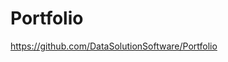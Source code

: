 # Portfolio

https://github.com/DataSolutionSoftware/Portfolio     

  
        
    
  
  
       
  
  
 
   

   
  
   
    
